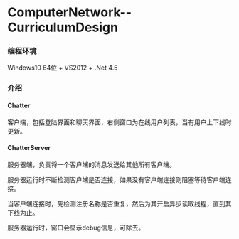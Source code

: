 # ComputerNetwork--CurriculumDesign

### 编程环境

Windows10 64位 + VS2012 + .Net 4.5

### 介绍

#### Chatter

客户端，包括登陆界面和聊天界面，右侧窗口为在线用户列表，当有用户上下线时更新。

#### ChatterServer

服务器端，负责将一个客户端的消息发送给其他所有客户端。

服务器运行时不断检测客户端是否连接，如果没有客户端连接则阻塞等待客户端连接。

当客户端连接时，先检测注册名称是否重复，然后为其开启异步读取线程，直到其下线为止。

服务器运行时，窗口会显示debug信息，可除去。
